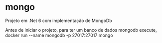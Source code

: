 # mongo
Projeto em .Net 6 com implementação de MongoDb

Antes de iniciar o projeto, para ter um banco de dados mongodb execute, docker run --name mongodb -p 27017:27017 mongo